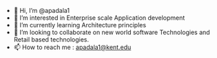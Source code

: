 - 👋 Hi, I’m @apadala1
- 👀 I’m interested in Enterprise scale Application development 
- 🌱 I’m currently learning Architecture principles 
- 💞️ I’m looking to collaborate on new world software Technologies and Retail based technologies.
- 📫 How to reach me : apadala1@kent.edu

<!---
apadala1/apadala1 is a ✨ special ✨ repository because its `README.md` (this file) appears on your GitHub profile.
You can click the Preview link to take a look at your changes.
--->
